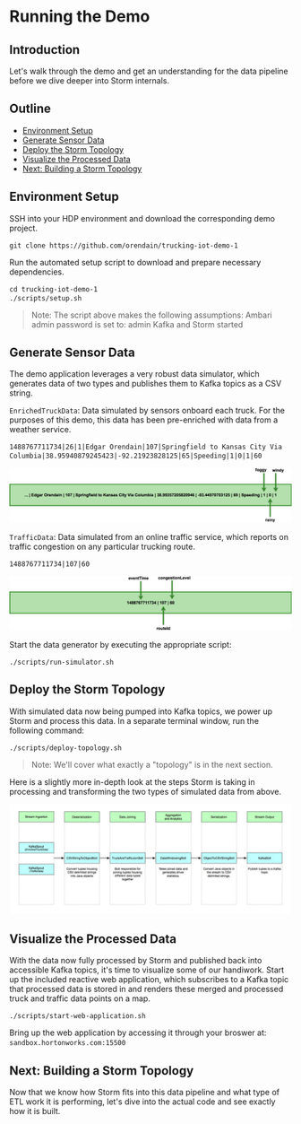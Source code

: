 # Running the Demo

## Introduction

Let's walk through the demo and get an understanding for the data pipeline before we dive deeper into Storm internals.


## Outline

-   [Environment Setup](#environment-setup)
-   [Generate Sensor Data](#generate-sensor-data)
-   [Deploy the Storm Topology](#deploy-the-storm-topology)
-   [Visualize the Processed Data](#visualize-the-processed-data)
-   [Next: Building a Storm Topology](#next:-building-a-storm-topology)


## Environment Setup

SSH into your HDP environment and download the corresponding demo project.

```
git clone https://github.com/orendain/trucking-iot-demo-1
```

Run the automated setup script to download and prepare necessary dependencies.
```
cd trucking-iot-demo-1
./scripts/setup.sh
```

> Note: The script above makes the following assumptions:
Ambari admin password is set to: admin
Kafka and Storm started

## Generate Sensor Data

The demo application leverages a very robust data simulator, which generates data of two types and publishes them to Kafka topics as a CSV string.

`EnrichedTruckData`: Data simulated by sensors onboard each truck.  For the purposes of this demo, this data has been pre-enriched with data from a weather service.

```
1488767711734|26|1|Edgar Orendain|107|Springfield to Kansas City Via Columbia|38.95940879245423|-92.21923828125|65|Speeding|1|0|1|60
```
![EnrichedTruckData fields](assets/enriched-truck-data_fields.png)

`TrafficData`: Data simulated from an online traffic service, which reports on traffic congestion on any particular trucking route.

```
1488767711734|107|60
```
![TrafficData fields](assets/traffic-data_fields.png)

Start the data generator by executing the appropriate script:
```
./scripts/run-simulator.sh
```

## Deploy the Storm Topology

With simulated data now being pumped into Kafka topics, we power up Storm and process this data.  In a separate terminal window, run the following command:

```
./scripts/deploy-topology.sh
```

> Note: We'll cover what exactly a "topology" is in the next section.

Here is a slightly more in-depth look at the steps Storm is taking in processing and transforming the two types of simulated data from above.

![General Storm Process](assets/storm-flow-overview.jpg)


## Visualize the Processed Data

With the data now fully processed by Storm and published back into accessible Kafka topics, it's time to visualize some of our handiwork.  Start up the included reactive web application, which subscribes to a Kafka topic that processed data is stored in and renders these merged and processed truck and traffic data points on a map.

```
./scripts/start-web-application.sh
```

Bring up the web application by accessing it through your broswer at: `sandbox.hortonworks.com:15500`


## Next: Building a Storm Topology

Now that we know how Storm fits into this data pipeline and what type of ETL work it is performing, let's dive into the actual code and see exactly how it is built.
